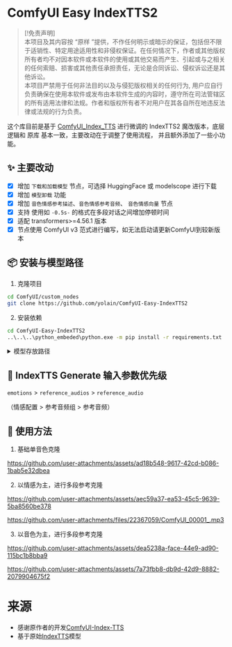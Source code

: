 # ComfyUI Easy IndexTTS2

> \[!免责声明]\
> 本项目及其内容按 “原样 ”提供，不作任何明示或暗示的保证，包括但不限于适销性、特定用途适用性和非侵权保证。在任何情况下，作者或其他版权所有者均不对因本软件或本软件的使用或其他交易而产生、引起或与之相关的任何索赔、损害或其他责任承担责任，无论是合同诉讼、侵权诉讼还是其他诉讼。<br>
本项目严禁用于任何非法目的以及与侵犯版权相关的任何行为, 用户应自行负责确保在使用本软件或发布由本软件生成的内容时，遵守所在司法管辖区的所有适用法律和法规。作者和版权所有者不对用户在其各自所在地违反法律或法规的行为负责。

这个库目前是基于 [ComfyUI_Index_TTS](https://github.com/chenpipi0807/ComfyUI-Index-TTS) 进行微调的 IndexTTS2 魔改版本，底层逻辑和 原库 基本一致，主要改动在于调整了使用流程，
并且额外添加了一些小功能。


## ✨ 主要改动

- [x] 增加 `下载和加载模型` 节点，可选择 HuggingFace 或 modelscope 进行下载
- [x] 增加 `模型卸载` 功能
- [x] 增加 `音色情感参考描述`、`音色情感参考音频`、 `音色情感向量` 节点
- [x] 支持 使用如 `-0.5s-` 的格式在多段对话之间增加停顿时间
- [x] 适配 transformers>=4.56.1 版本
- [x] 节点使用 ComfyUI v3 范式进行编写，如无法启动请更新ComfyUI到较新版本

## 📦 安装与模型路径

1. 克隆项目
```bash
cd ComfyUI/custom_nodes
git clone https://github.com/yolain/ComfyUI-Easy-IndexTTS2
```

2. 安装依赖
```bash
cd ComfyUI-Easy-IndexTTS2
..\..\..\python_embeded\python.exe -m pip install -r requirements.txt
```

<details>
<summary><kbd>模型存放路径</kbd></summary>

<br>

```text
与原库路径一致，如果使用的是另一个作者的版本请将模型移动至以下路径，或者使用软链接进行关联
```

1) semantic codec（MaskGCT 语义编码器）
   - 页面：[https://huggingface.co/amphion/MaskGCT/tree/main/semantic_codec](https://huggingface.co/amphion/MaskGCT/tree/main/semantic_codec)
   - 直链：[https://huggingface.co/amphion/MaskGCT/resolve/main/semantic_codec/model.safetensors?download=true](https://huggingface.co/amphion/MaskGCT/resolve/main/semantic_codec/model.safetensors?download=true)
   - 放置：`semantic_codec/model.safetensors`

2) CampPlus 说话人嵌入
   - 页面：[https://huggingface.co/funasr/campplus](https://huggingface.co/funasr/campplus)
   - 直链：[https://huggingface.co/funasr/campplus/resolve/main/campplus_cn_common.bin?download=true](https://huggingface.co/funasr/campplus/resolve/main/campplus_cn_common.bin?download=true)
   - 放置：`campplus_cn_common.bin`

3) Wav2Vec2Bert 特征（facebook/w2v-bert-2.0）
   - 页面：[https://huggingface.co/facebook/w2v-bert-2.0](https://huggingface.co/facebook/w2v-bert-2.0)
   - 放置：`w2v-bert-2.0/` 整个文件夹（如 `config.json`、`model.safetensors`、`preprocessor_config.json` 等）
   - 若未提前放置，将自动下载到本地缓存：`./ComfyUI/models/IndexTTS-2/hf_cache/`

4) BigVGAN 声码器
   - 依据 `config.yaml` 中 `vocoder.name`（例如 `nvidia/bigvgan_v2_22khz_80band_256x`）
   - 建议提前将对应模型完整缓存到 `bigvgan/` 下

5) 其他本地直读文件（需与 `config.yaml` 一致）：
   - `gpt.pth`（`cfg.gpt_checkpoint`）
   - `s2mel.pth`（`cfg.s2mel_checkpoint`）
   - `bpe.model`（`cfg.dataset.bpe_model`）
   - `wav2vec2bert_stats.pt`（`cfg.w2v_stat`）
   - `qwen0.6bemo4-merge/`（若 `cfg.qwen_emo_path` 指向该目录）
  
6) 基础模型
   - 页面：[TTS2](https://huggingface.co/IndexTeam/IndexTTS-2/tree/main)
   - 放置：`.\ComfyUI\models\IndexTTS-2` 

示例目录结构（部分）：

```text
ComfyUI/models/IndexTTS-2/
│  .gitattributes
│  bpe.model
│  campplus_cn_common.bin
│  config.yaml
│  feat1.pt
│  feat2.pt
│  gpt.pth
│  README.md
│  s2mel.pth
│  wav2vec2bert_stats.pt
│
├─bigvgan
│  └─bigvgan_v2_22khz_80band_256x
│          .gitattributes
│          .gitignore
│          activations.py
│          bigvgan.py
│          bigvgan_discriminator_optimizer.pt
│          bigvgan_discriminator_optimizer_3msteps.pt
│          bigvgan_generator.pt
│          bigvgan_generator_3msteps.pt
│          config.json
│          env.py
│          LICENSE
│          meldataset.py
│          README.md
│          utils.py
│
├─hf_cache
├─qwen0.6bemo4-merge
│      added_tokens.json
│      chat_template.jinja
│      config.json
│      generation_config.json
│      merges.txt
│      model.safetensors
│      Modelfile
│      special_tokens_map.json
│      tokenizer.json
│      tokenizer_config.json
│      vocab.json
│
├─semantic_codec
│      model.safetensors
│
└─w2v-bert-2.0
        .gitattributes
        config.json
        conformer_shaw.pt
        model.safetensors
        preprocessor_config.json
        README.md
```
</details>

## 🥳 IndexTTS Generate 输入参数优先级

`emotions` > `reference_audios` > `reference_audio`

（情感配置 > 参考音频组 > 参考音频）

## 🤯 使用方法

1. 基础单音色克隆

https://github.com/user-attachments/assets/ad18b548-9617-42cd-b086-1bab5e32dbea

2. 以情感为主，进行多段参考克隆

https://github.com/user-attachments/assets/aec59a37-ea53-45c5-9639-5ba8560be378

https://github.com/user-attachments/files/22367059/ComfyUI_00001_.mp3

3. 以音色为主，进行多段参考克隆

https://github.com/user-attachments/assets/dea5238a-face-44e9-ad90-115bc1b8bba9

https://github.com/user-attachments/assets/7a73fbb8-db9d-42d9-8882-2079904675f2


# 来源

- 感谢原作者的开发[ComfyUI-Index-TTS](https://github.com/chenpipi0807/ComfyUI-Index-TTS)
- 基于原始[IndexTTS](https://github.com/index-tts/index-tts)模型
